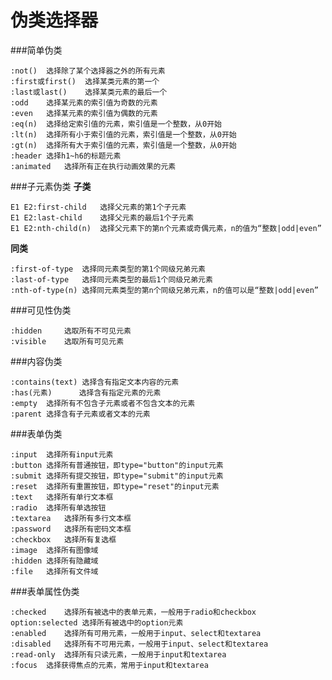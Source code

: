 伪类选择器
===================
###简单伪类

    :not()	选择除了某个选择器之外的所有元素
    :first或first()	选择某类元素的第一个
    :last或last()	选择某类元素的最后一个
    :odd	选择某元素的索引值为奇数的元素
    :even	选择某元素的索引值为偶数的元素
    :eq(n)	选择给定索引值的元素，索引值是一个整数，从0开始
    :lt(n)	选择所有小于索引值的元素，索引值是一个整数，从0开始
    :gt(n)	选择所有大于索引值的元素，索引值是一个整数，从0开始
    :header	选择h1~h6的标题元素
    :animated	选择所有正在执行动画效果的元素



###子元素伪类
**子类**

    E1 E2:first-child	选择父元素的第1个子元素
    E1 E2:last-child	选择父元素的最后1个子元素
    E1 E2:nth-child(n)	选择父元素下的第n个元素或奇偶元素，n的值为“整数|odd|even”

**同类**

    :first-of-type	选择同元素类型的第1个同级兄弟元素
    :last-of-type	选择同元素类型的最后1个同级兄弟元素
    :nth-of-type(n)	选择同元素类型的第n个同级兄弟元素，n的值可以是“整数|odd|even”

###可见性伪类

    :hidden	    选取所有不可见元素
    :visible	选取所有可见元素

###内容伪类

    :contains(text)	选择含有指定文本内容的元素
    :has(元素)	  选择含有指定元素的元素
    :empty	选择所有不包含子元素或者不包含文本的元素
    :parent	选择含有子元素或者文本的元素

###表单伪类

    :input	选择所有input元素
    :button	选择所有普通按钮，即type="button"的input元素
    :submit	选择所有提交按钮，即type="submit"的input元素
    :reset	选择所有重置按钮，即type="reset"的input元素
    :text	选择所有单行文本框
    :radio	选择所有单选按钮
    :textarea	选择所有多行文本框
    :password	选择所有密码文本框
    :checkbox	选择所有复选框
    :image	选择所有图像域
    :hidden	选择所有隐藏域
    :file	选择所有文件域

###表单属性伪类

    :checked	选择所有被选中的表单元素，一般用于radio和checkbox
    option:selected	选择所有被选中的option元素
    :enabled	选择所有可用元素，一般用于input、select和textarea
    :disabled	选择所有不可用元素，一般用于input、select和textarea
    :read-only	选择所有只读元素，一般用于input和textarea
    :focus	选择获得焦点的元素，常用于input和textarea